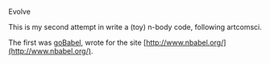 Evolve

This is my second attempt in write a (toy) n-body code, following artcomsci.

The first was [goBabel](https://github.com/brunetto/gobabel), wrote for the site 
[http://www.nbabel.org/](http://www.nbabel.org/).


